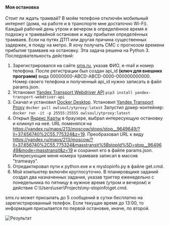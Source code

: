 ﻿#### Моя остановка
Стоит ли ждать трамвай? В моём телефоне отключён мобильный интернет (дома, на работе и в транспорте мне достаточно Wi-Fi). Каждый рабочий день утром и вечером в определённое время я подхожу к трамвайной остановке и жду прибытия определённых трамваев. Если на путях ДТП или другая причина существенных задержек, я поеду на метро. Я хочу получать СМС с прогнозом времени прибытия трамваев на остановку. Эта задача решена на Python 3. Последовательность действий:
1. Зарегистрировался на сайте [sms.ru](https://sms.ru), указав ФИО, e-mail и номер телефона. После регистрации был создан api_id **(ключ для внешних программ)** вида 00000000-ABCD-ABCD-0000-000000000000. Номер своего телефона и полученный api_id нужно записать в файл params.json.
2. Установил [Yandex Transport Webdriver API](https://github.com/OwlSoul/YandexTransportWebdriverAPI-Python) `pip3 install yandex-transport-webdriver-api`
3. Скачал и установил [Docker Desktop](https://download.docker.com/win/stable/Docker%20Desktop%20Installer.exe).
 Установил [Yandex Transport Proxy](https://github.com/OwlSoul/YandexTransportProxy)
 `docker pull owlsoul/ytproxy:latest`
 Запустил докер-контейнер:
 `docker run -it -p 25555:25555 owlsoul/ytproxy:latest`
4. Открыл [Яндекс Карты](https://yandex.ru/maps/) в браузере, выбрал интересующую остановку и кликнул на неё. URL поменялся на https://yandex.ru/maps/213/moscow/stops/stop__9649649/?ll=37.656740%2C55.775324&z=19. Преобразовал URL к виду https://yandex.ru/maps/213/moscow/?ll=37.656740%2C55.775324&masstransit%5BstopId%5D=stop__9649649&mode=masstransit&z=19 и сохранил его в файле params.json. Интересующие меня номера трамваев записал в массив "tramways".
5. Отредактировал пути к python.exe и к mystopinfo.py в файле get.cmd.
6. Мой компьютер включён круглосуточно. В планировщике заданий создал два назначенных задания, указав триггер еженедельно с понедельника по пятницу в нужное время (утром и вечером) и действие C:\Users\user\Projects\my-stopinfo\get.cmd.

sms.ru может присылать до 5 сообщений в сутки бесплатно на зарегистрированный телефон. Если текущее время до 13:00, то информация присылается по первой остановке, иначе, по второй.

![Результат](https://drive.google.com/open?id=1EQlq008fF4E-lx73IT0e2IH7McmPRI91)





